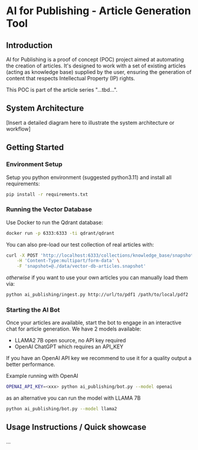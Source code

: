 # AI for Publishing - Article Generation Tool

## Introduction
AI for Publishing is a proof of concept (POC) project aimed at automating the creation of articles. 
It's designed to work with a set of existing articles (acting as knowledge base) supplied by the user, ensuring the 
generation of content that respects Intellectual Property (IP) rights. 

This POC is part of the article series "...tbd...".

## System Architecture
[Insert a detailed diagram here to illustrate the system architecture or workflow]

## Getting Started

### Environment Setup
Setup you python environment (suggested python3.11) and install all requirements:
```bash
pip install -r requirements.txt
```

### Running the Vector Database

Use Docker to run the Qdrant database:
```bash
docker run -p 6333:6333 -ti qdrant/qdrant
```
You can also pre-load our test collection of real articles with:
```bash
curl -X POST 'http://localhost:6333/collections/knowledge_base/snapshots/upload' \
    -H 'Content-Type:multipart/form-data' \
    -F 'snapshot=@./data/vector-db-articles.snapshot'
```
*otherwise* if you want to use your own articles you can manually load them via:
```bash
python ai_publishing/ingest.py http://url/to/pdf1 /path/to/local/pdf2
```

### Starting the AI Bot
Once your articles are available, start the bot to engage in an interactive chat for article generation.
We have 2 models available:
- LLAMA2 7B open source, no API key required
- OpenAI ChatGPT which requires an API_KEY

If you have an OpenAI API key we recommend to use it for a quality output a better performance.

Example running with OpenAI
```bash
OPENAI_API_KEY=<xxx> python ai_publishing/bot.py --model openai
```
as an alternative you can run the model with LLAMA 7B
```bash
python ai_publishing/bot.py --model llama2
```

## Usage Instructions / Quick showcase

...
